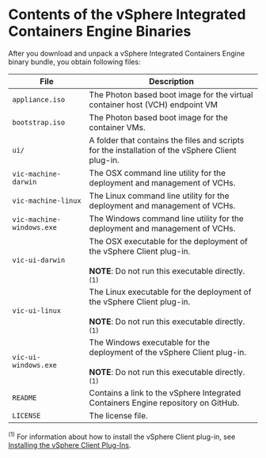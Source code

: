 # Contents of the vSphere Integrated Containers Engine Binaries 

After you download and unpack a vSphere Integrated Containers Engine binary bundle, you obtain following files:

| **File** | **Description** |
| --- | --- |
|`appliance.iso` | The Photon based boot image for the virtual container host (VCH) endpoint VM|
|`bootstrap.iso` | The Photon based boot image for the container VMs.|
|`ui/` | A folder that contains the files and scripts for the installation of the vSphere Client plug-in.| 
|`vic-machine-darwin` | The OSX command line utility for the deployment and management of VCHs.| 
|`vic-machine-linux` | The Linux command line utility for the deployment and management of VCHs.| 
|`vic-machine-windows.exe` | The Windows command line utility for the deployment and management of VCHs.| 
|`vic-ui-darwin` | The OSX executable for the deployment of the vSphere Client plug-in. <br><br> **NOTE**: Do not run this executable directly.<sup>(1)</sup>| 
|`vic-ui-linux` | The Linux executable for the deployment of the vSphere Client plug-in.  <br><br> **NOTE**: Do not run this executable directly.<sup>(1)</sup>| 
|`vic-ui-windows.exe` | The Windows executable for the deployment of the vSphere Client plug-in.  <br><br> **NOTE**: Do not run this executable directly.<sup>(1)</sup>| 
|`README`|Contains a link to the vSphere Integrated Containers Engine repository on GitHub.|
|`LICENSE`|The license file.|

<sup>(1)</sup> For information about how to install the vSphere Client plug-in, see [Installing the vSphere Client Plug-Ins](install_vic_plugin.md).